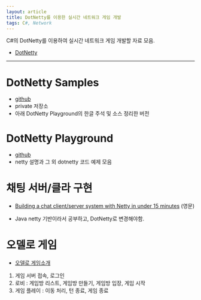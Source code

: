 ```yaml
---
layout: article
title: DotNetty를 이용한 실시간 네트워크 게임 개발
tags: C#, Network
---
```


C#의 DotNetty를 이용하여 실시간 네트워크 게임 개발할 자료 모음.

* [DotNetty](https://github.com/Azure/DotNetty)

<!-- more -->

---

# DotNetty Samples
* [github](https://github.com/snowpipe-dev/DotNettyServerSamples.git)
* private 저장소
* 아래 DotNetty Playground의 한글 주석 및 소스 정리한 버전

# DotNetty Playground
* [github](https://github.com/Lybecker/DotNettyPlayground)
* netty 설명과 그 외 dotnetty 코드 예제 모음

# 채팅 서버/클라 구현
* [Building a chat client/server system with Netty in under 15 minutes](https://www.youtube.com/watch?v=tsz-assb1X8]) (영문)
 - Java netty 기반이라서 공부하고, DotNetty로 변경해야함.


# 오델로 게임
* [오델로 게임소개](https://namu.wiki/w/오델로(게임))

1. 게임 서버 접속, 로그인
2. 로비 : 게임방 리스트, 게임방 만들기, 게임방 입장, 게임 시작
3. 게임 플레이 : 이동 처리, 턴 종료, 게임 종료
